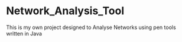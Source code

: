 # Network_Analysis_Tool
 This is my own project designed to Analyse Networks using pen tools written in Java 
